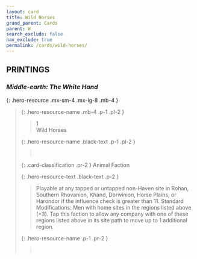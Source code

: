 ```yaml
---
layout: card
title: Wild Horses
grand_parent: Cards
parent: W
search_exclude: false
nav_exclude: true
permalink: /cards/wild-horses/
---
```


## PRINTINGS


### _Middle-earth: The White Hand_

{: .hero-resource .mx-sm-4 .mx-lg-8 .mb-4 }
> {: .hero-resource-name .mb-4 .p-1 .pl-2 }
> > <div class="card-mp">1</div>
> > <div class="card-name">Wild Horses</div>
>
> {: .hero-resource-name .black-text .p-1 .pl-2 }
> > &nbsp;
>
> {: .card-classification .pr-2 }
> Animal Faction
>
> {: .hero-resource-text .black-text .p-2 }
> > Playable at any tapped or untapped non-Haven site in Rohan, Southern Rhovanion, Khand, Dorwinion, Horse Plains, or Harondor if the influence check is greater than 11.  Standard Modifications: Men with home sites in the regions listed above (+3). Tap this faction to allow any company with one of these regions listed above in its site path to move up to 1 additional region. 
> 
> {: .hero-resource-name .p-1 .pr-2 }
> > <div class="card-shield"></div>
> > <div class="card-corruption">&nbsp;</div>
